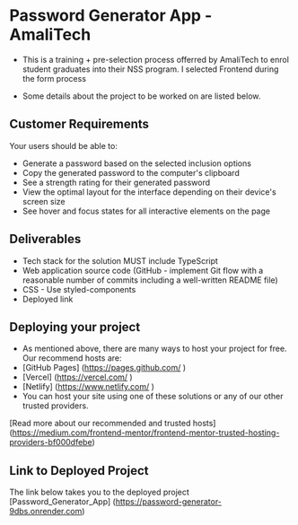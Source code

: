# Password Generator App - AmaliTech

* This is a training + pre-selection process offerred by AmaliTech to enrol student graduates into their NSS program. I selected Frontend during the form process

* Some details about the project to be worked on are listed below.

## Customer Requirements
Your users should be able to:
- Generate a password based on the selected inclusion options
- Copy the generated password to the computer's clipboard
- See a strength rating for their generated password
- View the optimal layout for the interface depending on their device's screen size
- See hover and focus states for all interactive elements on the page

## Deliverables
- Tech stack for the solution MUST include TypeScript
- Web application source code (GitHub - implement Git flow with a reasonable number of
commits including a well-written README file)
- CSS - Use styled-components
- Deployed link

## Deploying your project
- As mentioned above, there are many ways to host your project for free. Our recommend
hosts are:
- [GitHub Pages] (https://pages.github.com/ )
- [Vercel] (https://vercel.com/ )
- [Netlify] (https://www.netlify.com/ )
- You can host your site using one of these solutions or any of our other trusted providers.

[Read more about our recommended and trusted hosts] (https://medium.com/frontend-mentor/frontend-mentor-trusted-hosting-providers-bf000dfebe)

## Link to Deployed Project
The link below takes you to the deployed project
[Password_Generator_App] (https://password-generator-9dbs.onrender.com)